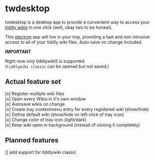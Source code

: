 # twdesktop

twdesktop is a desktop app to provide a convenient way to access your [tiddly wikis](http://www.tiddlywiki.com) in one click (well, okay two to be honest).

This [electron](https://www.electron.atom.io) app will live in your tray, providing a fast and non intrusive access to all of your tiddly wiki files. Auto-save on change included.

**IMPORTANT**

Right now only tiddlywiki5 is supported.  
(`tiddlywiki classic` can be opened but not saved.)

## Actual feature set

[x] Register multiple wiki files  
[x] Open every Wikis in it's own window  
[x] Autosave wikis on change  
[x] Create tray contextmenu entry for every registered wiki (show/hide)  
[x] Define default wiki (show/hide on left-click of tray icon)  
[x] Change color of tray icon (light/dark)  
[x] Keep wiki open in background (instead of closing it completely)  

## Planned features

[] add support for tiddlywiki classic